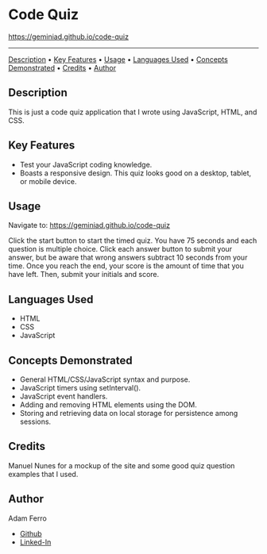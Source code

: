 # Code Quiz

<https://geminiad.github.io/code-quiz>

------------------------------------------------------

<a href="#description">Description</a> •
<a href="#key-features">Key Features</a> •
<a href="#usage">Usage</a> •
<a href="#languages-used">Languages Used</a> •
<a href="#concepts-demonstrated">Concepts Demonstrated</a> •
<a href="#credits">Credits</a> •
<a href="#author">Author</a>

## Description

This is just a code quiz application that I wrote using JavaScript, HTML, and CSS.

## Key Features

- Test your JavaScript coding knowledge.
- Boasts a responsive design. This quiz looks good on a desktop, tablet, or mobile device.

## Usage

Navigate to: <https://geminiad.github.io/code-quiz>

Click the start button to start the timed quiz. You have 75 seconds and each question is multiple choice. Click each answer button to submit your answer, but be aware that wrong answers subtract 10 seconds from your time. Once you reach the end, your score is the amount of time that you have left. Then, submit your initials and score.

## Languages Used

- HTML
- CSS
- JavaScript

## Concepts Demonstrated

- General HTML/CSS/JavaScript syntax and purpose.
- JavaScript timers using setInterval().
- JavaScript event handlers.
- Adding and removing HTML elements using the DOM.
- Storing and retrieving data on local storage for persistence among sessions.

## Credits

Manuel Nunes for a mockup of the site and some good quiz question examples that I used.

## Author

Adam Ferro
- [Github](https://github.com/GeminiAd)
- [Linked-In](https://www.linkedin.com/in/adam-ferro)
